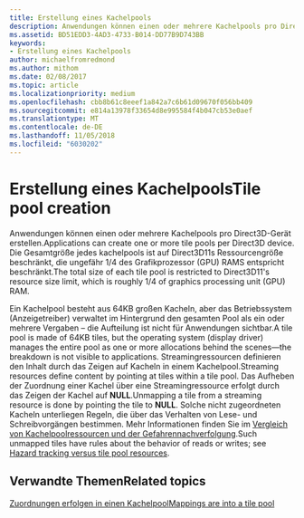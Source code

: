 ```yaml
---
title: Erstellung eines Kachelpools
description: Anwendungen können einen oder mehrere Kachelpools pro Direct3D-Gerät erstellen. Die Gesamtgröße jedes kachelpools ist auf Direct3D11s Ressourcengröße beschränkt, die ungefähr 1/4 des Grafikprozessor (GPU) RAMS entspricht beschränkt.
ms.assetid: BD51EDD3-4AD3-4733-B014-DD77B9D743BB
keywords:
- Erstellung eines Kachelpools
author: michaelfromredmond
ms.author: mithom
ms.date: 02/08/2017
ms.topic: article
ms.localizationpriority: medium
ms.openlocfilehash: cbb8b61c8eeef1a842a7c6b61d09670f056bb409
ms.sourcegitcommit: e814a13978f33654d8e995584f4b047cb53e0aef
ms.translationtype: MT
ms.contentlocale: de-DE
ms.lasthandoff: 11/05/2018
ms.locfileid: "6030202"
---
```

# <a name="tile-pool-creation"></a><span data-ttu-id="4b5aa-105">Erstellung eines Kachelpools</span><span class="sxs-lookup"><span data-stu-id="4b5aa-105">Tile pool creation</span></span>


<span data-ttu-id="4b5aa-106">Anwendungen können einen oder mehrere Kachelpools pro Direct3D-Gerät erstellen.</span><span class="sxs-lookup"><span data-stu-id="4b5aa-106">Applications can create one or more tile pools per Direct3D device.</span></span> <span data-ttu-id="4b5aa-107">Die Gesamtgröße jedes kachelpools ist auf Direct3D11s Ressourcengröße beschränkt, die ungefähr 1/4 des Grafikprozessor (GPU) RAMS entspricht beschränkt.</span><span class="sxs-lookup"><span data-stu-id="4b5aa-107">The total size of each tile pool is restricted to Direct3D11's resource size limit, which is roughly 1/4 of graphics processing unit (GPU) RAM.</span></span>

<span data-ttu-id="4b5aa-108">Ein Kachelpool besteht aus 64KB großen Kacheln, aber das Betriebssystem (Anzeigetreiber) verwaltet im Hintergrund den gesamten Pool als ein oder mehrere Vergaben – die Aufteilung ist nicht für Anwendungen sichtbar.</span><span class="sxs-lookup"><span data-stu-id="4b5aa-108">A tile pool is made of 64KB tiles, but the operating system (display driver) manages the entire pool as one or more allocations behind the scenes—the breakdown is not visible to applications.</span></span> <span data-ttu-id="4b5aa-109">Streamingressourcen definieren den Inhalt durch das Zeigen auf Kacheln in einem Kachelpool.</span><span class="sxs-lookup"><span data-stu-id="4b5aa-109">Streaming resources define content by pointing at tiles within a tile pool.</span></span> <span data-ttu-id="4b5aa-110">Das Aufheben der Zuordnung einer Kachel über eine Streamingressource erfolgt durch das Zeigen der Kachel auf **NULL**.</span><span class="sxs-lookup"><span data-stu-id="4b5aa-110">Unmapping a tile from a streaming resource is done by pointing the tile to **NULL**.</span></span> <span data-ttu-id="4b5aa-111">Solche nicht zugeordneten Kacheln unterliegen Regeln, die über das Verhalten von Lese- und Schreibvorgängen bestimmen. Mehr Informationen finden Sie im [Vergleich von Kachelpoolressourcen und der Gefahrennachverfolgung](hazard-tracking-versus-tile-pool-resources.md).</span><span class="sxs-lookup"><span data-stu-id="4b5aa-111">Such unmapped tiles have rules about the behavior of reads or writes; see [Hazard tracking versus tile pool resources](hazard-tracking-versus-tile-pool-resources.md).</span></span>

## <a name="span-idrelated-topicsspanrelated-topics"></a><span data-ttu-id="4b5aa-112"><span id="related-topics"></span>Verwandte Themen</span><span class="sxs-lookup"><span data-stu-id="4b5aa-112"><span id="related-topics"></span>Related topics</span></span>


[<span data-ttu-id="4b5aa-113">Zuordnungen erfolgen in einen Kachelpool</span><span class="sxs-lookup"><span data-stu-id="4b5aa-113">Mappings are into a tile pool</span></span>](mappings-are-into-a-tile-pool.md)

 

 




